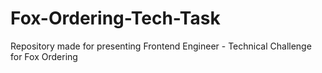 # Fox-Ordering-Tech-Task
Repository made for presenting Frontend Engineer - Technical Challenge for Fox Ordering
